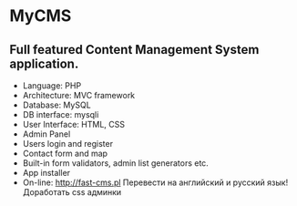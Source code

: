 # MyCMS
## Full featured Content Management System application. 
* Language: PHP
* Architecture: MVC framework
* Database: MySQL
* DB interface: mysqli
* User Interface: HTML, CSS
* Admin Panel
* Users login and register
* Contact form and map
* Built-in form validators, admin list generators etc.
* App installer
* On-line: http://fast-cms.pl
Перевести на английский и русский язык!
Доработать css админки
